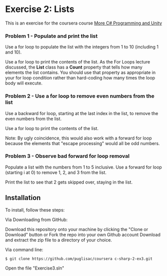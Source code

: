 # Exercise 2: Lists

This is an exercise for the coursera course [More C# Programming and Unity](https://www.coursera.org/learn/more-programming-unity)



### Problem 1 - Populate and print the list

Use a for loop to populate the list with the integers from 1 to 10 (including 1 and 10).

Use a for loop to print the contents of the list. As the For Loops lecture discussed, the **List** class has a **Count** property that tells how many elements the list contains. You should use that property as appropriate in your for loop condition rather than hard-coding how many times the loop body will execute.

### Problem 2 - Use a for loop to remove even numbers from the list

Use a backward for loop, starting at the last index in the list, to remove the even numbers from the list.

Use a for loop to print the contents of the list.

Note: By ugly coincidence, this would also work with a forward for loop because the elements that "escape processing" would all be odd numbers.

### Problem 3 - Observe bad forward for loop removal

Populate a list with the numbers from 1 to 5 inclusive. Use a forward for loop (starting i at 0) to remove 1, 2, and 3 from the list.

Print the list to see that 2 gets skipped over, staying in the list.
 
## Installation
To install, follow these steps:

Via Downloading from GitHub:

Download this repository onto your machine by clicking the "Clone or Download" button or Fork the repo into your own Github account
Download and extract the zip file to a directory of your choice.  

Via command line:

`$ git clone https://github.com/puglisac/coursera c-sharp-2-ex3.git`

Open the file "Exercise3.sln"